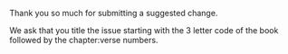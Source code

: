 Thank you so much for submitting a suggested change.

We ask that you title the issue starting with the 3 letter code of the book followed by the chapter:verse numbers.
